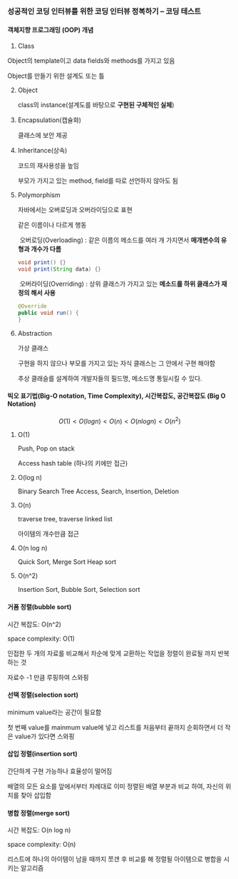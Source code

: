 ### 성공적인 코딩 인터뷰를 위한 코딩 인터뷰 정복하기 – 코딩 테스트

#### 객체지향 프로그래밍 (OOP) 개념

1. Class

Object의 template이고 data fields와 methods를 가지고 있음

Object를 만들기 위한 설계도 또는 틀

2. Object

   class의 instance(설계도를 바탕으로 **구현된 구체적인 실체**)

3. Encapsulation(캡슐화)

   클래스에 보안 제공

4. Inheritance(상속)

   코드의 재사용성을 높임

   부모가 가지고 있는 method, field를 따로 선언하지 않아도 됨

5. Polymorphism

   자바에서는 오버로딩과 오버라이딩으로 표현

   같은 이름이나 다르게 행동

   ​	오버로딩(Overloading) : 같은 이름의 메소드를 여러 개 가지면서 **매개변수의 유형과 개수가 다름**

   ```java
   void print() {}
   void print(String data) {}
   ```

   ​	오버라이딩(Overriding) : 상위 클래스가 가지고 있는 **메소드를 하위 클래스가 재정의 해서 사용**

   ```java
   @Override
   public void run() {
   }
   ```

6. Abstraction

   가상 클래스

   구현을 하지 않으나 부모를 가지고 있는 자식 클래스는 그 안에서 구현 해야함

   추상 클래슬를 설계하여 개발자들의 필드명, 메소드명 통일시킬 수 있다.



#### 빅오 표기법(Big-O notation, Time Complexity), 시간복잡도, 공간복잡도 (Big O Notation)

$$
O(1) < O(logn) < O(n) < O(n log n) < O(n^2)
$$

1. O(1)

   Push, Pop on stack

   Access hash table (하나의 키에만 접근)

2. O(log n)

   Binary Search Tree Access, Search, Insertion, Deletion

3. O(n)

   traverse tree, traverse linked list

   아이템의 개수만큼 접근

4. O(n log n)

   Quick Sort, Merge Sort Heap sort

5. O(n^2)

   Insertion Sort, Bubble Sort, Selection sort



#### 거품 정렬(bubble sort)

시간 복잡도: O(n^2)

space  complexity: O(1)

인접한 두 개의 자료를 비교해서 차순에 맞게 교환하는 작업을 정렬이 완료될 까지 반복하는 것

자료수 -1 만큼 루핑하여 스와핑



#### 선택 정렬(selection sort)

 minimum value라는 공간이 필요함

첫 번째 value를 mainmum value에 넣고 리스트를 처음부터 끝까지 순회하면서 더 작은  value가 있다면 스와핑



#### 삽입 정렬(insertion sort)

간단하게 구현 가능하나 효율성이 떨어짐

배열의 모든 요소를 앞에서부터 차례대로 이미 정렬된 배열 부분과 비교 하여, 자신의 위치를 찾아 삽입함



#### 병합 정렬(merge sort)

시간 복잡도: O(n log n)

space  complexity: O(n)

리스트에 하나의 아이템이 남을 때까지 쪼갠 후 비교를 해 정렬될 아이템으로 병합을 시키는 알고리즘

